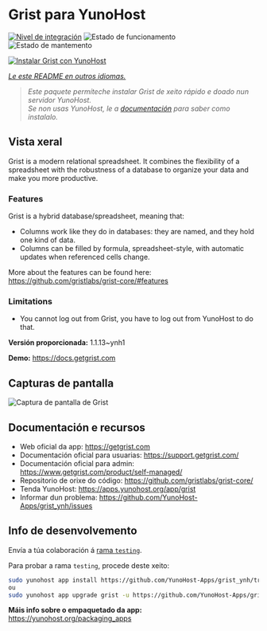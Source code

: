 <!--
NOTA: Este README foi creado automáticamente por <https://github.com/YunoHost/apps/tree/master/tools/readme_generator>
NON debe editarse manualmente.
-->

# Grist para YunoHost

[![Nivel de integración](https://dash.yunohost.org/integration/grist.svg)](https://dash.yunohost.org/appci/app/grist) ![Estado de funcionamento](https://ci-apps.yunohost.org/ci/badges/grist.status.svg) ![Estado de mantemento](https://ci-apps.yunohost.org/ci/badges/grist.maintain.svg)

[![Instalar Grist con YunoHost](https://install-app.yunohost.org/install-with-yunohost.svg)](https://install-app.yunohost.org/?app=grist)

*[Le este README en outros idiomas.](./ALL_README.md)*

> *Este paquete permíteche instalar Grist de xeito rápido e doado nun servidor YunoHost.*  
> *Se non usas YunoHost, le a [documentación](https://yunohost.org/install) para saber como instalalo.*

## Vista xeral

Grist is a modern relational spreadsheet. It combines the flexibility of a spreadsheet with the robustness of a database to organize your data and make you more productive.

### Features

Grist is a hybrid database/spreadsheet, meaning that:

- Columns work like they do in databases: they are named, and they hold one kind of data.
- Columns can be filled by formula, spreadsheet-style, with automatic updates when referenced cells change.

More about the features can be found here: <https://github.com/gristlabs/grist-core/#features>

### Limitations

- You cannot log out from Grist, you have to log out from YunoHost to do that.


**Versión proporcionada:** 1.1.13~ynh1

**Demo:** <https://docs.getgrist.com>

## Capturas de pantalla

![Captura de pantalla de Grist](./doc/screenshots/grist.jpg)

## Documentación e recursos

- Web oficial da app: <https://getgrist.com>
- Documentación oficial para usuarias: <https://support.getgrist.com/>
- Documentación oficial para admin: <https://www.getgrist.com/product/self-managed/>
- Repositorio de orixe do código: <https://github.com/gristlabs/grist-core/>
- Tenda YunoHost: <https://apps.yunohost.org/app/grist>
- Informar dun problema: <https://github.com/YunoHost-Apps/grist_ynh/issues>

## Info de desenvolvemento

Envía a túa colaboración á [rama `testing`](https://github.com/YunoHost-Apps/grist_ynh/tree/testing).

Para probar a rama `testing`, procede deste xeito:

```bash
sudo yunohost app install https://github.com/YunoHost-Apps/grist_ynh/tree/testing --debug
ou
sudo yunohost app upgrade grist -u https://github.com/YunoHost-Apps/grist_ynh/tree/testing --debug
```

**Máis info sobre o empaquetado da app:** <https://yunohost.org/packaging_apps>
